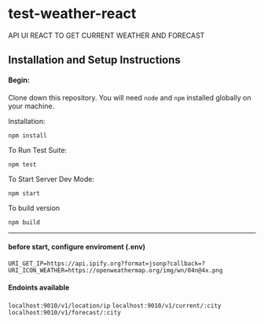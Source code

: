 # test-weather-react

API UI REACT TO GET CURRENT WEATHER AND FORECAST

## Installation and Setup Instructions

#### Begin:  

Clone down this repository. You will need `node` and `npm` installed globally on your machine.  

Installation:

`npm install`  

To Run Test Suite:  

`npm test`  

To Start Server Dev Mode:

`npm start`  

To build version 

`npm build`  

---
#### before start, configure enviroment (.env)

`
URI_GET_IP=https://api.ipify.org?format=jsonp?callback=?
URI_ICON_WEATHER=https://openweathermap.org/img/wn/04n@4x.png
`


####  Endoints available
`localhost:9010/v1/location/ip` 
`localhost:9010/v1/current/:city` 
`localhost:9010/v1/forecast/:city`